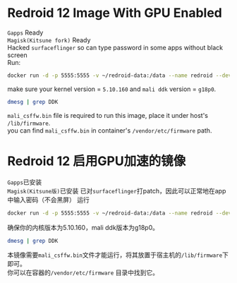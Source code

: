 # Redroid 12 Image With GPU Enabled
`Gapps` Ready  
`Magisk(Kitsune fork)` Ready  
Hacked `surfaceflinger` so can type password in some apps without black screen  
Run:
```bash
docker run -d -p 5555:5555 -v ~/redroid-data:/data --name redroid --device /dev/mali0 --privileged cnflysky/redroid-rk3588:12.0.0-latest androidboot.redroid_height=1920 androidboot.redroid_width=1080
```
make sure your kernel version = `5.10.160` and `mali ddk` version = `g18p0`.
```bash
dmesg | grep DDK
```
`mali_csffw.bin` file is required to run this image, place it under host's `/lib/firmware`.  
you can find `mali_csffw.bin` in container's `/vendor/etc/firmware` path.

# Redroid 12 启用GPU加速的镜像
`Gapps`已安装  
`Magisk(Kitsune版)`已安装
已对`surfaceflinger`打patch，因此可以正常地在app中输入密码（不会黑屏）
运行
```bash
docker run -d -p 5555:5555 -v ~/redroid-data:/data --name redroid --device /dev/mali0 --privileged cnflysky/redroid-rk3588:12.0.0-latest androidboot.redroid_height=1920 androidboot.redroid_width=1080
```
确保你的内核版本为5.10.160，mali ddk版本为g18p0。
```bash
dmesg | grep DDK
```
本镜像需要`mali_csffw.bin`文件才能运行，将其放置于宿主机的`/lib/firmware`下即可。  
你可以在容器的`/vendor/etc/firmware` 目录中找到它。

